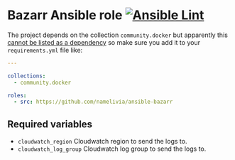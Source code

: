 # Bazarr Ansible role [![Ansible Lint](https://github.com/namelivia/ansible-bazarr/actions/workflows/ansible-lint.yml/badge.svg)](https://github.com/namelivia/ansible-bazarr/actions/workflows/ansible-lint.yml)

The project depends on the collection `community.docker` but apparently this [cannot be listed as a dependency](https://github.com/ansible/ansible/issues/62847) so make sure you add it to your `requirements.yml` file like:

```yml
---

collections:
  - community.docker

roles:
  - src: https://github.com/namelivia/ansible-bazarr
```

## Required variables
 - `cloudwatch_region` Cloudwatch region to send the logs to.
 - `cloudwatch_log_group` Cloudwatch log group to send the logs to.
